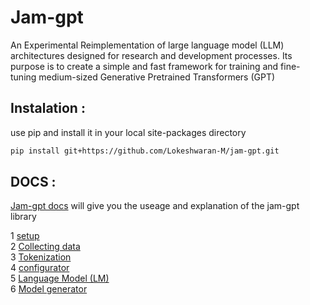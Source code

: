 # Jam-gpt

An Experimental Reimplementation of large language model (LLM) architectures designed for research and development processes. Its purpose is to create a simple and fast framework for training and fine-tuning medium-sized Generative Pretrained Transformers (GPT)

## Instalation :

use pip and install it in your local site-packages directory

```bash
pip install git+https://github.com/Lokeshwaran-M/jam-gpt.git
```

## DOCS :

[Jam-gpt docs](./docs/jam-gpt.md) will give you the useage and explanation of the jam-gpt library  

1 [ setup](./docs/jam-gpt.md#1-setup)   
2 [ Collecting data](./docs/jam-gpt.md#2-collecting-data)    
3 [ Tokenization](./docs/jam-gpt.md#3-tokenization)      
4 [ configurator]()    
5 [ Language Model (LM)]()   
6 [ Model generator]()